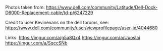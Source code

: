 Photos taken from:
https://www.dell.com/community/Latitude/Dell-Dock-D6000-Replacement-cable/td-p/6247229

Credit to user Kevinevans on the dell forums, see:
https://www.dell.com/community/user/viewprofilepage/user-id/4044680

Links:
https://imgur.com/a/g5a8Qx4
https://imgur.com/a/UuosIai
https://imgur.com/a/SqccSNb
